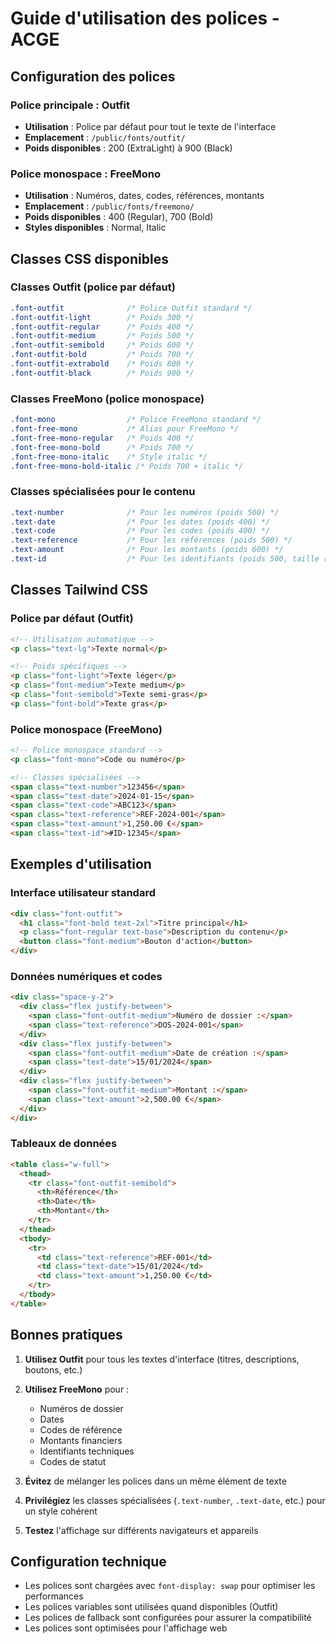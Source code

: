 # Guide d'utilisation des polices - ACGE

## Configuration des polices

### Police principale : Outfit
- **Utilisation** : Police par défaut pour tout le texte de l'interface
- **Emplacement** : `/public/fonts/outfit/`
- **Poids disponibles** : 200 (ExtraLight) à 900 (Black)

### Police monospace : FreeMono
- **Utilisation** : Numéros, dates, codes, références, montants
- **Emplacement** : `/public/fonts/freemono/`
- **Poids disponibles** : 400 (Regular), 700 (Bold)
- **Styles disponibles** : Normal, Italic

## Classes CSS disponibles

### Classes Outfit (police par défaut)
```css
.font-outfit              /* Police Outfit standard */
.font-outfit-light        /* Poids 300 */
.font-outfit-regular      /* Poids 400 */
.font-outfit-medium       /* Poids 500 */
.font-outfit-semibold     /* Poids 600 */
.font-outfit-bold         /* Poids 700 */
.font-outfit-extrabold    /* Poids 800 */
.font-outfit-black        /* Poids 900 */
```

### Classes FreeMono (police monospace)
```css
.font-mono                /* Police FreeMono standard */
.font-free-mono           /* Alias pour FreeMono */
.font-free-mono-regular   /* Poids 400 */
.font-free-mono-bold      /* Poids 700 */
.font-free-mono-italic    /* Style italic */
.font-free-mono-bold-italic /* Poids 700 + italic */
```

### Classes spécialisées pour le contenu
```css
.text-number              /* Pour les numéros (poids 500) */
.text-date                /* Pour les dates (poids 400) */
.text-code                /* Pour les codes (poids 400) */
.text-reference           /* Pour les références (poids 500) */
.text-amount              /* Pour les montants (poids 600) */
.text-id                  /* Pour les identifiants (poids 500, taille réduite) */
```

## Classes Tailwind CSS

### Police par défaut (Outfit)
```html
<!-- Utilisation automatique -->
<p class="text-lg">Texte normal</p>

<!-- Poids spécifiques -->
<p class="font-light">Texte léger</p>
<p class="font-medium">Texte medium</p>
<p class="font-semibold">Texte semi-gras</p>
<p class="font-bold">Texte gras</p>
```

### Police monospace (FreeMono)
```html
<!-- Police monospace standard -->
<p class="font-mono">Code ou numéro</p>

<!-- Classes spécialisées -->
<span class="text-number">123456</span>
<span class="text-date">2024-01-15</span>
<span class="text-code">ABC123</span>
<span class="text-reference">REF-2024-001</span>
<span class="text-amount">1,250.00 €</span>
<span class="text-id">#ID-12345</span>
```

## Exemples d'utilisation

### Interface utilisateur standard
```html
<div class="font-outfit">
  <h1 class="font-bold text-2xl">Titre principal</h1>
  <p class="font-regular text-base">Description du contenu</p>
  <button class="font-medium">Bouton d'action</button>
</div>
```

### Données numériques et codes
```html
<div class="space-y-2">
  <div class="flex justify-between">
    <span class="font-outfit-medium">Numéro de dossier :</span>
    <span class="text-reference">DOS-2024-001</span>
  </div>
  <div class="flex justify-between">
    <span class="font-outfit-medium">Date de création :</span>
    <span class="text-date">15/01/2024</span>
  </div>
  <div class="flex justify-between">
    <span class="font-outfit-medium">Montant :</span>
    <span class="text-amount">2,500.00 €</span>
  </div>
</div>
```

### Tableaux de données
```html
<table class="w-full">
  <thead>
    <tr class="font-outfit-semibold">
      <th>Référence</th>
      <th>Date</th>
      <th>Montant</th>
    </tr>
  </thead>
  <tbody>
    <tr>
      <td class="text-reference">REF-001</td>
      <td class="text-date">15/01/2024</td>
      <td class="text-amount">1,250.00 €</td>
    </tr>
  </tbody>
</table>
```

## Bonnes pratiques

1. **Utilisez Outfit** pour tous les textes d'interface (titres, descriptions, boutons, etc.)
2. **Utilisez FreeMono** pour :
   - Numéros de dossier
   - Dates
   - Codes de référence
   - Montants financiers
   - Identifiants techniques
   - Codes de statut

3. **Évitez** de mélanger les polices dans un même élément de texte
4. **Privilégiez** les classes spécialisées (`.text-number`, `.text-date`, etc.) pour un style cohérent
5. **Testez** l'affichage sur différents navigateurs et appareils

## Configuration technique

- Les polices sont chargées avec `font-display: swap` pour optimiser les performances
- Les polices variables sont utilisées quand disponibles (Outfit)
- Les polices de fallback sont configurées pour assurer la compatibilité
- Les polices sont optimisées pour l'affichage web

